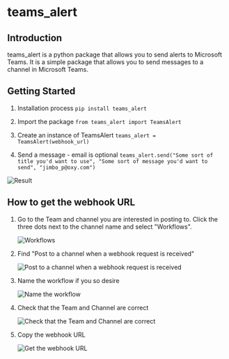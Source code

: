 # teams_alert

## Introduction

teams_alert is a python package that allows you to send alerts to Microsoft Teams. It is a simple package that allows you to send messages to a channel in Microsoft Teams.

## Getting Started

1. Installation process
```pip install teams_alert```

2. Import the package
```from teams_alert import TeamsAlert```

3. Create an instance of TeamsAlert
```teams_alert = TeamsAlert(webhook_url)```

4. Send a message - email is optional
```teams_alert.send("Some sort of title you'd want to use", "Some sort of message you'd want to send", "jimbo_p@oxy.com")```

![Result](https://raw.githubusercontent.com/jimbo-p/teams_alert/c367c1ff8612c09aeea7bea15c2b1a7d71ecc478/docs/result_card.JPG)

## How to get the webhook URL

1. Go to the Team and channel you are interested in posting to. Click the three dots next to the channel name and select "Workflows".

    ![Workflows](https://raw.githubusercontent.com/jimbo-p/teams_alert/c367c1ff8612c09aeea7bea15c2b1a7d71ecc478/docs/teams_workflows.JPG)

2. Find "Post to a channel when a webhook request is received"

    ![Post to a channel when a webhook request is received](https://raw.githubusercontent.com/jimbo-p/teams_alert/c367c1ff8612c09aeea7bea15c2b1a7d71ecc478/docs/teams_webhook_workflow.JPG)

3. Name the workflow if you so desire

    ![Name the workflow](https://raw.githubusercontent.com/jimbo-p/teams_alert/c367c1ff8612c09aeea7bea15c2b1a7d71ecc478/docs/workflows_naming.JPG)

4. Check that the Team and Channel are correct

    ![Check that the Team and Channel are correct](https://raw.githubusercontent.com/jimbo-p/teams_alert/c367c1ff8612c09aeea7bea15c2b1a7d71ecc478/docs/workflow_team_and_channel.JPG)

5. Copy the webhook URL

    ![Get the webhook URL](https://raw.githubusercontent.com/jimbo-p/teams_alert/34c5e04eed9079e792b4753fd463eebaf34a4094/docs/workflow_URL2.JPG)
